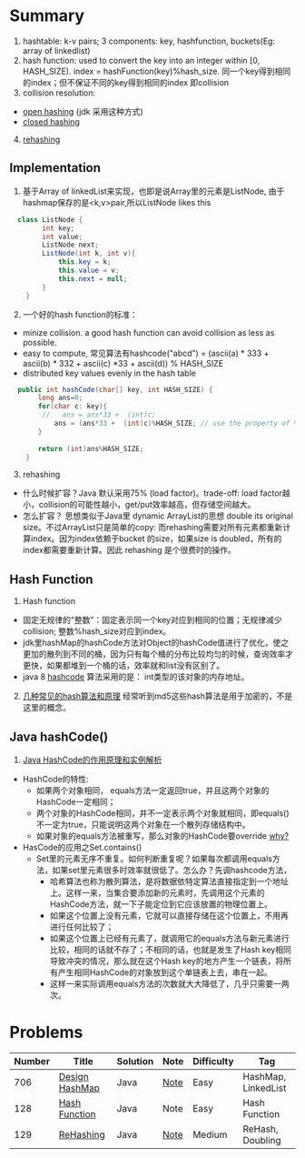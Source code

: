 # Summary
1. hashtable: k-v pairs; 3 components: key, hashfunction, buckets(Eg: array of linkedlist) 
2. hash function: used to convert the key into an integer within \[0, HASH_SIZE). 
   index = hashFunction(key)%hash_size. 同一个key得到相同的index；但不保证不同的key得到相同的index 即collision
3. collision resolution: 
* [open hashing](https://www.cs.usfca.edu/~galles/visualization/OpenHash.html) (jdk 采用这种方式)
* [closed hashing](https://www.cs.usfca.edu/~galles/visualization/ClosedHash.html) 
4. [rehashing](https://github.com/LisaFan18/lintcode/tree/master/129.%20Rehashing)

## Implementation 
1. 基于Array of linkedList来实现，也即是说Array里的元素是ListNode, 由于hashmap保存的是<k,v>pair,所以ListNode likes this
```java
  class ListNode {
        int key;
        int value;
        ListNode next;
        ListNode(int k, int v){
            this.key = k;
            this.value = v;
            this.next = null;
        }
    }
```
2. 一个好的hash function的标准：
* minize collision. a good hash function can avoid collision as less as possible. 
* easy to compute, 常见算法有hashcode("abcd") = (ascii(a) * 333 + ascii(b) * 332 + ascii(c) *33 + ascii(d)) % HASH_SIZE 
* distributed key values evenly in the hash table
```java
  public int hashCode(char[] key, int HASH_SIZE) {
       long ans=0;
       for(char c: key){
        //   ans = ans*33 +  (int)c;
           ans = (ans*33 +  (int)c)%HASH_SIZE; // use the property of % operation to avoid overflow
       }
       
       return (int)ans%HASH_SIZE;
    }
```
3. rehashing 
* 什么时候扩容？Java 默认采用75% (load factor)。trade-off: load factor越小，collision的可能性越小，get/put效率越高，但存储空间越大。
* 怎么扩容？ 思想类似于Java里 dynamic ArrayList的思想 double its original size。不过ArrayList只是简单的copy: 而rehashing需要对所有元素都重新计算index。因为index依赖于bucket 的size，如果size is doubled，所有的index都需要重新计算。因此 rehashing 是个很费时的操作。


## Hash Function
1. Hash function
 * 固定无规律的"整数"：固定表示同一个key对应到相同的位置；无规律减少collision; 整数%hash_size对应到index。
 * jdk里hashMap的hashCode方法对Object的hashCode值进行了优化，使之更加的散列到不同的桶，因为只有每个桶的分布比较均匀的时候，查询效率才更快，如果都堆到一个桶的话，效率就和list没有区别了。
 *  java 8 [hashcode](http://www.majiang.life/blog/deep-dive-on-java-hashcode/) 算法采用的是： int类型的该对象的内存地址。 
 
2.  [几种常见的hash算法和原理](https://www.cnblogs.com/zhoug2020/p/6984177.html) 经常听到md5这些hash算法是用于加密的，不是这里的概念。

## Java hashCode()
1. [Java HashCode的作用原理和实例解析](https://blog.csdn.net/SEU_Calvin/article/details/52094115)
* HashCode的特性: 
  * 如果两个对象相同， equals方法一定返回true，并且这两个对象的HashCode一定相同；
  * 两个对象的HashCode相同，并不一定表示两个对象就相同，即equals()不一定为true，只能说明这两个对象在一个散列存储结构中。
  * 如果对象的equals方法被重写，那么对象的HashCode要override [why?](https://www.jianshu.com/p/da7491e5be53)
* HasCode的应用之Set.contains()
  * Set里的元素无序不重复。如何判断重复呢？如果每次都调用equals方法，如果set里元素很多时效率就很低了。怎么办？先调hashcode方法，
    * 哈希算法也称为散列算法，是将数据依特定算法直接指定到一个地址上。这样一来，当集合要添加新的元素时，先调用这个元素的HashCode方法，就一下子能定位到它应该放置的物理位置上。
    * 如果这个位置上没有元素，它就可以直接存储在这个位置上，不用再进行任何比较了；
    * 如果这个位置上已经有元素了，就调用它的equals方法与新元素进行比较，相同的话就不存了；不相同的话，也就是发生了Hash key相同导致冲突的情况，那么就在这个Hash key的地方产生一个链表，将所有产生相同HashCode的对象放到这个单链表上去，串在一起。
    * 这样一来实际调用equals方法的次数就大大降低了，几乎只需要一两次。

# Problems
| Number| Title         | Solution      | Note           | Difficulty    | Tag          |
| ------| ------------- | ------------- | -------------  | ------------- |------------- |
| 706 | [Design HashMap](https://leetcode.com/problems/design-hashmap/)| Java | [Note](https://github.com/LisaFan18/lintcode/tree/master/706.%20Design%20HashMap) |  Easy  | HashMap, LinkedList |
| 128 | [Hash Function](https://www.lintcode.com/problem/hash-function/description)| Java | Note |  Easy  | Hash Function |
| 129 | [ReHashing](https://www.lintcode.com/problem/rehashing/description)| Java | [Note](https://github.com/LisaFan18/lintcode/tree/master/129.%20Rehashing) |  Medium  | ReHash, Doubling |



